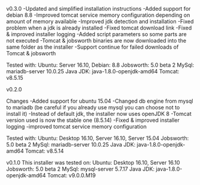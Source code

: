 v0.3.0
-Updated and simplified installation instructions
-Added support for debian 8.8
-Improved tomcat service memory configuration depending on amount of memory available
-Improved jdk detection and installation
-Fixed problem when a jdk is already installed
-Fixed tomcat download link
-Fixed & improved installer logging
-Added script parameters so some parts are not executed
-Tomcat & jobsworth binaries are now downloaded into the same folder as the installer
-Support continue for failed downloads of Tomcat & jobsworth


Tested with:
Ubuntu: Server 16.10, Debian: 8.8
Jobsworth: 5.0 beta 2
MySql: mariadb-server 10.0.25
Java JDK: java-1.8.0-openjdk-amd64
Tomcat: v8.5.15


v0.2.0

Changes
-Added support for ubuntu 15.04
-Changed db engine from mysql to mariadb (be careful if you already use mysql you can choose not to install it)
-Instead of default jdk, the installer now uses openJDK 8
-Tomcat version used is now the stable one (8.5.14)
-Fixed & improved installer logging
-improved tomcat service memory configuration

Tested with:
Ubuntu: Desktop 16.10, Server 16.10, Server 15.04
Jobsworth: 5.0 beta 2
MySql: mariadb-server 10.0.25
Java JDK: java-1.8.0-openjdk-amd64
Tomcat: v8.5.14



v0.1.0
This installer was tested on:
Ubuntu: Desktop 16.10, Server 16.10
Jobsworth: 5.0 beta 2
MySql: mysql-server 5.7.17
Java JDK: java-1.8.0-openjdk-amd64
Tomcat: v9.0.0.M19
